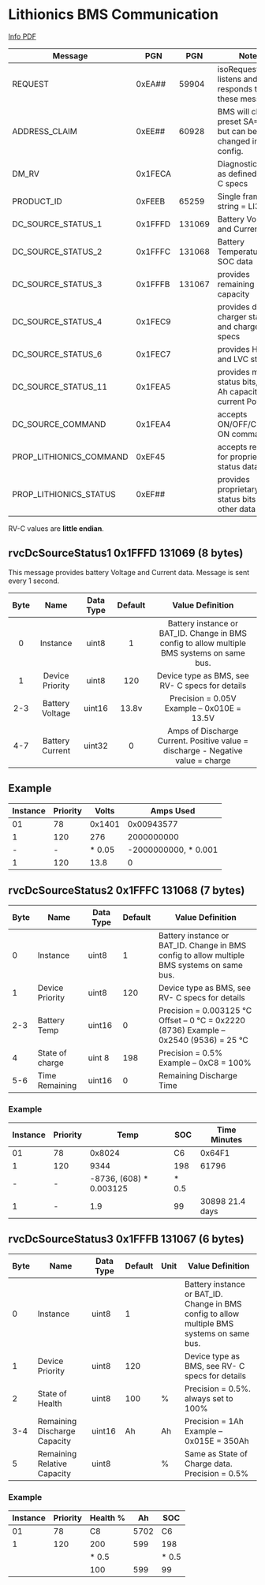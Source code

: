 # Lithionics BMS Communication

[Info PDF](https://lithionicsbattery.com/wp-content/uploads/2018/06/NeverDie-BMS-Advanced-CANbus-protocol-Rev8.0.00.R1-1.pdf)

| Message                 | PGN     | PGN    | Notes                                                          |
|-------------------------|---------|--------|----------------------------------------------------------------|
| REQUEST                 | 0xEA##  | 59904  | isoRequest. BMS listens and responds to these messages         |
| ADDRESS_CLAIM           | 0xEE##  | 60928  | BMS will claim preset SA=0x45, but can be changed in config.   |
| DM_RV                   | 0x1FECA |        | Diagnostic data as defined in RV-C specs                       |
| PRODUCT_ID              | 0xFEEB  | 65259  | Single frame ID string = LI3*8**                               |
| DC_SOURCE_STATUS_1      | 0x1FFFD | 131069 | Battery Voltage and Current data                               |
| DC_SOURCE_STATUS_2      | 0x1FFFC | 131068 | Battery Temperature and SOC data                               |
| DC_SOURCE_STATUS_3      | 0x1FFFB | 131067 | provides remaining Ah capacity                                 |
| DC_SOURCE_STATUS_4      | 0x1FEC9 |        | provides desired charger state and charge specs                |
| DC_SOURCE_STATUS_6      | 0x1FEC7 |        | provides HVC and LVC status                                    |
| DC_SOURCE_STATUS_11     | 0x1FEA5 |        | provides more status bits, total Ah capacity and current Power |
| DC_SOURCE_COMMAND       | 0x1FEA4 |        | accepts ON/OFF/Charge-ON commands                              |
| PROP_LITHIONICS_COMMAND | 0xEF45  |        | accepts request for proprietary status data                    |
| PROP_LITHIONICS_STATUS  | 0xEF##  |        | provides proprietary status bits and other data                |

RV-C values are **little endian**.

## rvcDcSourceStatus1 0x1FFFD 131069 (8 bytes)

This message provides battery Voltage and Current data. Message is sent every 1 second.

| Byte |       Name      | Data Type | Default |                                       Value Definition                                      |
|:----:|:---------------:|:---------:|:-------:|:-------------------------------------------------------------------------------------------:|
| 0    | Instance        | uint8     | 1       | Battery instance or BAT_ID. Change in BMS config to allow multiple BMS systems on same bus. |
| 1    | Device Priority | uint8     | 120     | Device type as BMS, see RV- C specs for details                                             |
| 2-3  | Battery Voltage | uint16    | 13.8v   | Precision = 0.05V Example – 0x010E = 13.5V                                                  |
| 4-7  | Battery Current | uint32    | 0       | Amps of Discharge Current. Positive value = discharge - Negative value = charge             |

## Example
| Instance | Priority | Volts  | Amps Used            |
|----------|----------|--------|----------------------|
| 01       | 78       | 0x1401 | 0x00943577           |
| 1        | 120      | 276    | 2000000000           |
| -        | -        | * 0.05 | -2000000000, * 0.001 |
| 1        | 120      | 13.8   | 0                    |

## rvcDcSourceStatus2 0x1FFFC 131068 (7 bytes)

| Byte | Name            | Data Type | Default | Value Definition                                                                            |
|------|-----------------|-----------|---------|---------------------------------------------------------------------------------------------|
| 0    | Instance        | uint8     | 1       | Battery instance or BAT_ID. Change in BMS config to allow multiple BMS systems on same bus. |
| 1    | Device Priority | uint8     | 120     | Device type as BMS, see RV- C specs for details                                             |
| 2-3  | Battery Temp    | uint16    | 0       | Precision = 0.003125 °C Offset – 0 °C = 0x2220 (8736) Example – 0x2540 (9536) = 25 °C       |
| 4    | State of charge | uint 8    | 198     | Precision = 0.5% Example – 0xC8 = 100%                                                      |
| 5-6  | Time Remaining  | uint16    | 0       | Remaining Discharge Time                                                                    |

### Example
| Instance | Priority | Temp                    | SOC   | Time Minutes    |
|----------|----------|-------------------------|-------|-----------------|
| 01       | 78       | 0x8024                  | C6    | 0x64F1          |
| 1        | 120      | 9344                    | 198   | 61796           |
| -        | -        | -8736, (608) * 0.003125 | * 0.5 |                 |
| 1        | -        | 1.9                     | 99    | 30898 21.4 days |

## rvcDcSourceStatus3 0x1FFFB 131067 (6 bytes)

| Byte |             Name             | Data Type | Default | Unit |                                       Value Definition                                      |
|------|------------------------------|-----------|---------|------|---------------------------------------------------------------------------------------------|
| 0    | Instance                     | uint8     | 1       |      | Battery instance or BAT_ID. Change in BMS config to allow multiple BMS systems on same bus. |
| 1    | Device Priority              | uint8     | 120     |      | Device type as BMS, see RV- C specs for details                                             |
| 2    | State of Health              | uint8     | 100     | %    | Precision = 0.5%. always set to 100%                                                        |
| 3-4  | Remaining Discharge Capacity | uint16    | Ah      | Ah   | Precision = 1Ah Example – 0x015E = 350Ah                                                    |
| 5    | Remaining Relative Capacity  | uint8     |         | %    | Same as State of Charge data. Precision = 0.5%                                              |

### Example
| Instance | Priority | Health % | Ah   | SOC   |
|----------|----------|----------|------|-------|
| 01       | 78       | C8       | 5702 | C6    |
| 1        | 120      | 200      | 599  | 198   |
|          |          | * 0.5    |      | * 0.5 |
|          |          | 100      | 599  | 99    |
